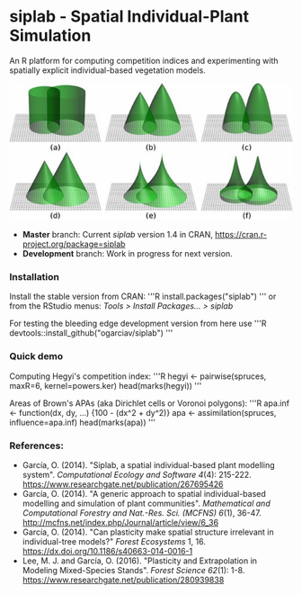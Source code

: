 # siplab  -  Spatial Individual-Plant Simulation

An R platform for computing competition indices and experimenting with spatially explicit individual-based vegetation models.

![influence](infl-small.jpg)

* **Master** branch: Current _siplab_ version 1.4 in CRAN,  <https://cran.r-project.org/package=siplab>
* **Development** branch: Work in progress for next version.

### Installation

Install the stable version from CRAN:
'''R
  install.packages("siplab")
'''
or from the RStudio menus: *Tools > Install Packages... > siplab* 

For testing the bleeding edge development version from here use
'''R
  devtools::install_github("ogarciav/siplab")
'''

### Quick demo

Computing Hegyi's competition index:
'''R
hegyi <- pairwise(spruces, maxR=6, kernel=powers.ker)
head(marks(hegyi))
'''

Areas of Brown's APAs (aka Dirichlet cells or Voronoi polygons):
'''R
apa.inf <- function(dx, dy, ...) {100 - (dx^2 + dy^2)}
apa <- assimilation(spruces, influence=apa.inf)
head(marks(apa))
'''

### References:
* García, O. (2014). "Siplab, a spatial individual-based plant modelling system". *Computational Ecology and Software 4*(4): 215-222. <https://www.researchgate.net/publication/267695426>
* García, O. (2014). "A generic approach to spatial individual-based modelling and simulation of plant communities". *Mathematical and Computational Forestry and Nat.-Res. Sci. (MCFNS) 6*(1), 36-47. <http://mcfns.net/index.php/Journal/article/view/6_36>
* García, O. (2014). "Can plasticity make spatial structure irrelevant in individual-tree models?" *Forest Ecosystems* 1, 16. <https://dx.doi.org/10.1186/s40663-014-0016-1>
* Lee, M. J. and García, O. (2016). "Plasticity and Extrapolation in Modeling Mixed-Species Stands". *Forest Science 62*(1): 1-8. <https://www.researchgate.net/publication/280939838>

